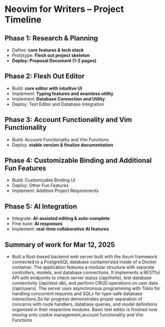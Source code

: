 # Neovim for Writers – Project Timeline  

## Phase 1: Research & Planning 
- Define: **core features & tech stack**  
- Prototype: **Flesh out project skeleton**
- **Deploy: Proposal Document (1-2 pages)**

## Phase 2: Flesh Out Editor 
- Build: **core editor with intuitive UI**  
- Implement: **Typing features and seamless utility**
- Implement: **Database Connection and Utility**
- Deploy: Text Editor and Database Integration

## Phase 3: Account Functionality and Vim Functionality 
- Build: Account Functionality and Vim Functions
- Deploy: **stable version & finalize documentation**  

## Phase 4: Customizable Binding and Additional Fun Features
- Build: Customizable Binding UI
- Deploy: Other Fun Features
- Implement: Addition Project Requirements

## Phase 5: AI Integration  
- Integrate: **AI-assisted editing & auto-complete**  
- Fine-tune: **AI responses**  
- Implement: **real-time collaborative AI features**  

## Summary of work for Mar 12, 2025
- Built a Rust-based backend web server built with the Axum framework connected to a PostgreSQL database containerized inside of a Docker container. The application features a modular structure with separate controllers, models, and database connections. It implements a RESTful API with endpoints to check server status (/api/hello), test database connectivity (/api/test-db), and perform CRUD operations on user data (/api/users). The server uses asynchronous programming with Tokio for handling concurrent requests and SQLx for type-safe database interactions.So far progress demonstrates proper separation of concerns with route handlers, database queries, and model definitions organized in their respective modules. Basic text editor is finished now moving onto cookie management,account functionality and Vim Functions